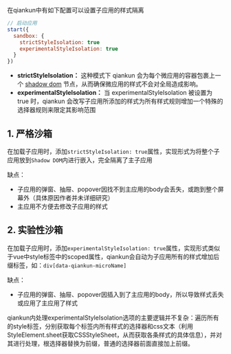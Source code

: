 在qiankun中有如下配置可以设置子应用的样式隔离

```js
// 启动应用
start({
  sandbox: {
    strictStyleIsolation: true
    experimentalStyleIsolation: true
  }
})
```

- **strictStyleIsolation：** 这种模式下 qiankun 会为每个微应用的容器包裹上一个 [shadow dom](https://link.juejin.cn?target=https%3A%2F%2Fdeveloper.mozilla.org%2Fzh-CN%2Fdocs%2FWeb%2FWeb_Components%2FUsing_shadow_DOM) 节点，从而确保微应用的样式不会对全局造成影响。
- **experimentalStyleIsolation：** 当 experimentalStyleIsolation 被设置为 true 时，qiankun 会改写子应用所添加的样式为所有样式规则增加一个特殊的选择器规则来限定其影响范围



## 1. 严格沙箱

在加载子应用时，添加`strictStyleIsolation: true`属性，实现形式为将整个子应用放到`Shadow DOM`内进行嵌入，完全隔离了主子应用

缺点：

- 子应用的弹窗、抽屉、popover因找不到主应用的body会丢失，或跑到整个屏幕外（具体原因作者并未详细研究）
- 主应用不方便去修改子应用的样式



## 2. 实验性沙箱

在加载子应用时，添加`experimentalStyleIsolation: true`属性，实现形式类似于vue中style标签中的scoped属性，qiankun会自动为子应用所有的样式增加后缀标签，如：`div[data-qiankun-microName]`

缺点：

- 子应用的弹窗、抽屉、popover因插入到了主应用的body，所以导致样式丢失或应用了主应用了样式

qiankun内处理experimentalStyleIsolation选项的主要逻辑并不复杂：遍历所有的style标签，分别获取每个标签内所有样式的选择器和css文本（利用StyleElement.sheet获取CSSStyleSheet，从而获取各条样式的具体信息），并对其进行处理，根选择器替换为前缀，普通的选择器前面直接加上前缀。



